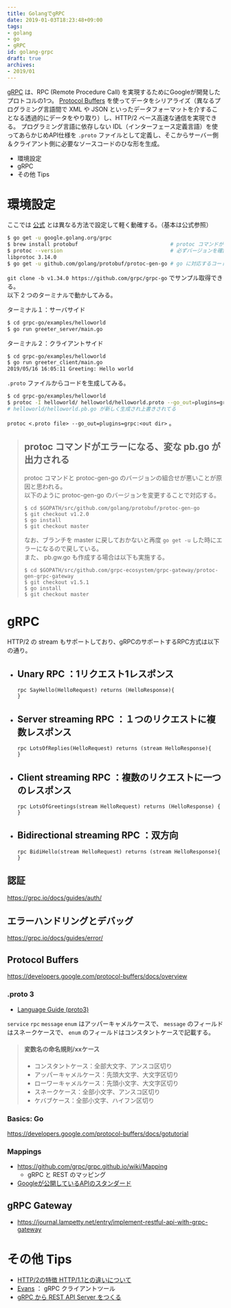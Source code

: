```yaml
---
title: GolangでgRPC
date: 2019-01-03T18:23:48+09:00
tags:
- golang
- go
- gRPC
id: golang-grpc
draft: true
archives:
- 2019/01
---
```


[gRPC](https://grpc.io/) は、RPC (Remote Procedure Call) を実現するためにGoogleが開発したプロトコルの1つ。
[Protocol Buffers](https://developers.google.com/protocol-buffers) を使ってデータをシリアライズ（異なるプログラミング言語間で XML や JSON といったデータフォーマットを介することなる透過的にデータをやり取り）し、HTTP/2 ベース高速な通信を実現できる。
プログラミング言語に依存しない IDL（インターフェース定義言語）を使ってあらかじめAPI仕様を `.proto` ファイルとして定義し、そこからサーバー側＆クライアント側に必要なソースコードのひな形を生成。

- 環境設定
- gRPC
- その他 Tips

<!-- more -->

# 環境設定

ここでは [公式](https://grpc.io/docs/quickstart/go/) とは異なる方法で設定して軽く動確する。（基本は公式参照）

``` bash
$ go get -u google.golang.org/grpc
$ brew install protobuf                              # protoc コマンドが入る（ここが公式とは異なる）
$ protoc --version                                   # 必ずバージョンを確認する
libprotoc 3.14.0
$ go get -u github.com/golang/protobuf/protoc-gen-go # go に対応するコードを出力するためのプラグイン
```

`git clone -b v1.34.0 https://github.com/grpc/grpc-go` でサンプル取得できる。  
以下 2 つのターミナルで動かしてみる。

ターミナル１：サーバサイド
``` bash
$ cd grpc-go/examples/helloworld
$ go run greeter_server/main.go
```

ターミナル２：クライアントサイド
``` bash
$ cd grpc-go/examples/helloworld
$ go run greeter_client/main.go
2019/05/16 16:05:11 Greeting: Hello world
```

`.proto` ファイルからコードを生成してみる。

``` bash
$ cd grpc-go/examples/helloworld
$ protoc -I helloworld/ helloworld/helloworld.proto --go_out=plugins=grpc:helloworld
# helloworld/helloworld.pb.go が新しく生成され上書きされてる
```

`protoc <.proto file> --go_out=plugins=grpc:<out dir>` 。

>## protoc コマンドがエラーになる、変な pb.go が出力される
>protoc コマンドと protoc-gen-go のバージョンの組合せが悪いことが原因と思われる。  
>以下のように protoc-gen-go のバージョンを変更することで対応する。  
>```
>$ cd $GOPATH/src/github.com/golang/protobuf/protoc-gen-go
>$ git checkout v1.2.0
>$ go install
>$ git checkout master
>```
>なお、ブランチを master に戻しておかないと再度 `go get -u` した時にエラーになるので戻している。  
>また、 pb.gw.go も作成する場合は以下も実施する。
>```
>$ cd $GOPATH/src/github.com/grpc-ecosystem/grpc-gateway/protoc-gen-grpc-gateway
>$ git checkout v1.5.1
>$ go install
>$ git checkout master
>```

# gRPC

HTTP/2 の stream もサポートしており、gRPCのサポートするRPC方式は以下の通り。

- Unary RPC ：1リクエスト1レスポンス
    - 
    ```
    rpc SayHello(HelloRequest) returns (HelloResponse){
    }
    ```
- Server streaming RPC ：１つのリクエストに複数レスポンス
    - 
    ```
    rpc LotsOfReplies(HelloRequest) returns (stream HelloResponse){
    }
    ```
- Client streaming RPC ：複数のリクエストに一つのレスポンス
    - 
    ```
    rpc LotsOfGreetings(stream HelloRequest) returns (HelloResponse) {
    }
    ```
- Bidirectional streaming RPC ：双方向
    - 
    ```
    rpc BidiHello(stream HelloRequest) returns (stream HelloResponse){
    }
    ```

## 認証

https://grpc.io/docs/guides/auth/

## エラーハンドリングとデバッグ

https://grpc.io/docs/guides/error/

## Protocol Buffers

https://developers.google.com/protocol-buffers/docs/overview

### .proto 3

- [Language Guide (proto3)](https://developers.google.com/protocol-buffers/docs/proto3)

`service` `rpc` `message` `enum` はアッパーキャメルケースで、 `message` のフィールドはスネークケースで、 `enum` のフィールドはコンスタントケースで記載する。

> #### 変数名の命名規則/xxケース
> - コンスタントケース：全部大文字、アンスコ区切り
> - アッパーキャメルケース：先頭大文字、大文字区切り
> - ローワーキャメルケース：先頭小文字、大文字区切り
> - スネークケース：全部小文字、アンスコ区切り
> - ケバブケース：全部小文字、ハイフン区切り

### Basics: Go

https://developers.google.com/protocol-buffers/docs/gotutorial

### Mappings

- https://github.com/grpc/grpc.github.io/wiki/Mapping
    - gRPC と REST のマッピング
- [Googleが公開しているAPIのスタンダード](https://cloud.google.com/apis/design/standard_methods)

## gRPC Gateway

- https://journal.lampetty.net/entry/implement-restful-api-with-grpc-gateway

# その他 Tips

- [HTTP/2の特徴 HTTP/1.1との違いについて](https://blog.redbox.ne.jp/http2-cdn.html)
- [Evans](https://github.com/ktr0731/evans) ： gRPC クライアントツール
- [gRPC から REST API Server をつくる](https://fisproject.jp/2018/09/translates-grpc-into-rest-json-api-with-go/)